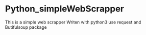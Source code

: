 # Python_simpleWebScrapper
This is a simple web scrapper Writen with python3 use request and Butifulsoup package 
